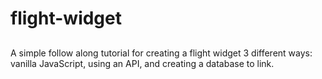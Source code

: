 # flight-widget

##
 A simple follow along tutorial for creating a flight widget 3 different ways: vanilla JavaScript, using an API, and creating a database to link.